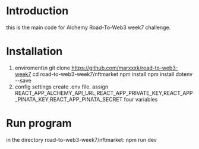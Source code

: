 # Introduction
this is the main code for Alchemy Road-To-Web3 week7 challenge.

# Installation
1. enviroment\n
  git clone https://github.com/marxxxk/road-to-web3-week7
  cd road-to-web3-week7/nftmarket
  npm install
  npm install dotenv --save
2. config settings
  create .env file.
  assign REACT_APP_ALCHEMY_API_URL,REACT_APP_PRIVATE_KEY,REACT_APP_PINATA_KEY,REACT_APP_PINATA_SECRET four variables
  
# Run program
in the directory road-to-web3-week7/nftmarket:
npm run dev
